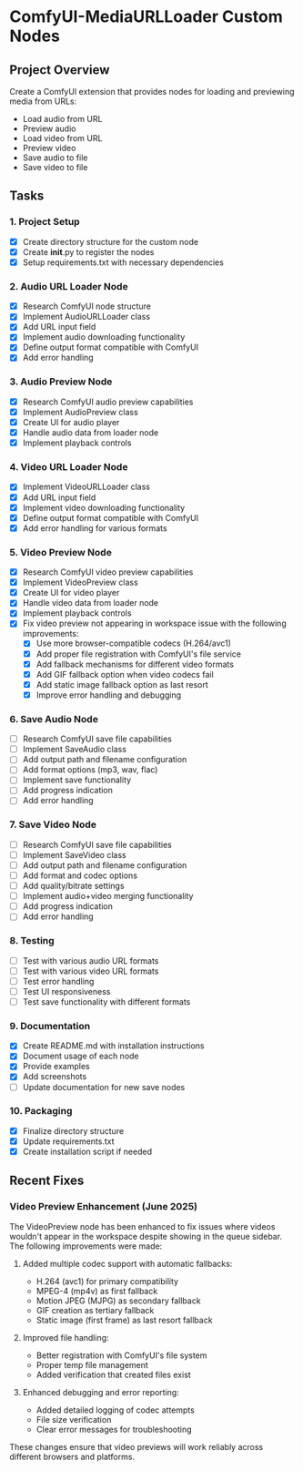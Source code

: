 # ComfyUI-MediaURLLoader Custom Nodes

## Project Overview
Create a ComfyUI extension that provides nodes for loading and previewing media from URLs:
- Load audio from URL
- Preview audio
- Load video from URL 
- Preview video
- Save audio to file
- Save video to file

## Tasks

### 1. Project Setup
- [x] Create directory structure for the custom node
- [x] Create __init__.py to register the nodes
- [x] Setup requirements.txt with necessary dependencies

### 2. Audio URL Loader Node
- [x] Research ComfyUI node structure
- [x] Implement AudioURLLoader class
- [x] Add URL input field
- [x] Implement audio downloading functionality
- [x] Define output format compatible with ComfyUI
- [x] Add error handling

### 3. Audio Preview Node
- [x] Research ComfyUI audio preview capabilities
- [x] Implement AudioPreview class
- [x] Create UI for audio player
- [x] Handle audio data from loader node
- [x] Implement playback controls

### 4. Video URL Loader Node
- [x] Implement VideoURLLoader class
- [x] Add URL input field
- [x] Implement video downloading functionality
- [x] Define output format compatible with ComfyUI
- [x] Add error handling for various formats

### 5. Video Preview Node
- [x] Research ComfyUI video preview capabilities
- [x] Implement VideoPreview class
- [x] Create UI for video player
- [x] Handle video data from loader node
- [x] Implement playback controls
- [x] Fix video preview not appearing in workspace issue with the following improvements:
  - [x] Use more browser-compatible codecs (H.264/avc1)
  - [x] Add proper file registration with ComfyUI's file service
  - [x] Add fallback mechanisms for different video formats
  - [x] Add GIF fallback option when video codecs fail
  - [x] Add static image fallback option as last resort
  - [x] Improve error handling and debugging

### 6. Save Audio Node
- [ ] Research ComfyUI save file capabilities
- [ ] Implement SaveAudio class
- [ ] Add output path and filename configuration
- [ ] Add format options (mp3, wav, flac)
- [ ] Implement save functionality
- [ ] Add progress indication
- [ ] Add error handling

### 7. Save Video Node
- [ ] Research ComfyUI save file capabilities
- [ ] Implement SaveVideo class
- [ ] Add output path and filename configuration
- [ ] Add format and codec options
- [ ] Add quality/bitrate settings
- [ ] Implement audio+video merging functionality
- [ ] Add progress indication
- [ ] Add error handling

### 8. Testing
- [ ] Test with various audio URL formats
- [ ] Test with various video URL formats
- [ ] Test error handling
- [ ] Test UI responsiveness
- [ ] Test save functionality with different formats

### 9. Documentation
- [x] Create README.md with installation instructions
- [x] Document usage of each node
- [x] Provide examples
- [x] Add screenshots
- [ ] Update documentation for new save nodes

### 10. Packaging
- [x] Finalize directory structure
- [x] Update requirements.txt
- [x] Create installation script if needed

## Recent Fixes

### Video Preview Enhancement (June 2025)
The VideoPreview node has been enhanced to fix issues where videos wouldn't appear in the workspace despite showing in the queue sidebar. The following improvements were made:

1. Added multiple codec support with automatic fallbacks:
   - H.264 (avc1) for primary compatibility
   - MPEG-4 (mp4v) as first fallback
   - Motion JPEG (MJPG) as secondary fallback
   - GIF creation as tertiary fallback
   - Static image (first frame) as last resort fallback

2. Improved file handling:
   - Better registration with ComfyUI's file system
   - Proper temp file management
   - Added verification that created files exist

3. Enhanced debugging and error reporting:
   - Added detailed logging of codec attempts
   - File size verification
   - Clear error messages for troubleshooting

These changes ensure that video previews will work reliably across different browsers and platforms.
